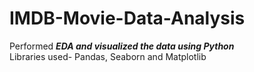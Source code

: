 # IMDB-Movie-Data-Analysis
Performed ***EDA and visualized the data using Python*** <br/>
Libraries used- Pandas, Seaborn and Matplotlib <br/>
